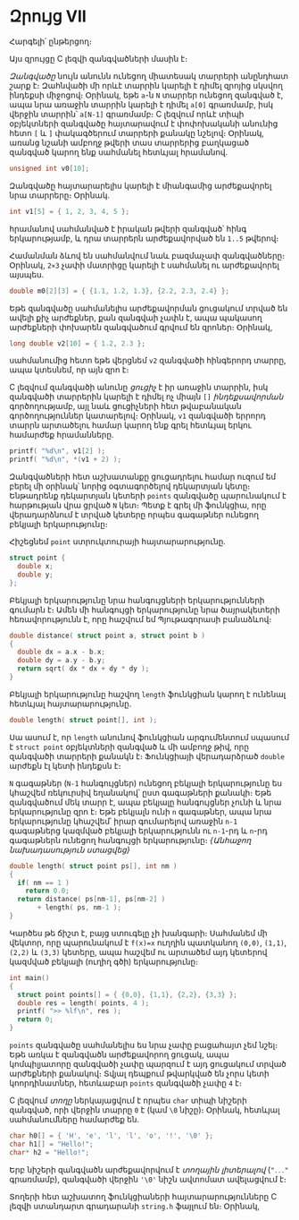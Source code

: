 # Զրույց VII

Հարգելի՛ ընթերցող։

Այս զրույցը C լեզվի զանգվածների մասին է։

*Զանգվածը* նույն անունն ունեցող միատեսակ տարրերի անընդհատ շարք է։ Զահնվածի մի որևէ տարրին կարելի է դիմել զրոյից սկսվող ինդեքսի միջոցով։ Օրինակ, եթե `a`-ն `N` տարրեր ունեցող զանգված է, ապա նրա առաջին տարրին կարելի է դիմել `a[0]` գրառմամբ, իսկ վերջին տարրին՝ `a[N-1]` գրառմամբ։ C լեզվում որևէ տիպի օբյեկտների զանգվածը հայտարավում է փոփոխականի անունից հետո `[` և `]` փակագծերում տարրերի քանակը նշելով։ Օրինակ, առանց նշանի ամբողջ թվերի տաս տարրերից բաղկացած զանգված կարող ենք սահմանել հետևյալ հրամանով․

```c
unsigned int v0[10];
```

Զանգվածը հայտարարելիս կարելի է միանգամից արժեքավորել նրա տարրերը։ Օրինակ.

```c
int v1[5] = { 1, 2, 3, 4, 5 };
```

հրամանով սահմանված է իրական թվերի զանգված՝ հինգ երկարությամբ, և դրա տարրերն արժեքավորված են `1..5` թվերով։ 

Համանման ձևով են սահմանվում նաև բազմաչափ զանգվածները։ Օրինակ, `2⨯3` չափի մատրիցը կարելի է սահմանել ու արժեքավորել այսպես.

```c
double m0[2][3] = { {1.1, 1.2, 1.3}, {2.2, 2.3, 2.4} };
```

Եթե զանգվածը սահմանելիս արժեքավորման ցուցակում տրված են ավելի քիչ արժեքներ, քան զանգվաի չափն է, ապա պակասող արժեքների փոխարեն զանգվածում գրվում են զրոներ։ Օրինակ,

```c
long double v2[10] = { 1.2, 2.3 };
```

սահմանումից հետո եթե վերցնեմ `v2` զանգվածի հինգերորդ տարրը, ապա կտեսնեմ, որ այն զրո է։

C լեզվում զանգվածի անունը *ցուցիչ* է իր առաջին տարրին, իսկ զանգվածի տարրերին կարելի է դիմել ոչ միայն `[]` *ինդեքսավորման* գործողությամբ, այլ նաև ցուցիչների հետ թվաբանական գործողություններ կատարելով։ Օրինակ, `v1` զանգվածի երրորդ տարրն արտածելու համար կարող ենք գրել հետևյալ երկու համարժեք հրամանները․

```c
printf( "%d\n", v1[2] );
printf( "%d\n", *(v1 + 2) );
```

Զանգվածների հետ աշխատանքը ցուցադրելու համար ուզում եմ բերել մի օրինակ՝ նորից օգտագործելով դեկարտյան կետը։ Ենթադրենք դեկարտյան կետերի `points` զանգվածը պարունակում է հարթության վրա ցրված `N` կետ։ Պետք է գրել մի ֆունկցիա, որը վերադարձնում է տրված կետերը որպես գագաթներ ունեցող բեկյալի երկարությունը։

Հիշեցնեմ `point` ստրուկտուրայի հայտարարությունը․

```c
struct point {
  double x;
  double y;
};
```

Բեկյալի երկարությունը նրա հանգույցների երկարությունների գումարն է։ Ամեն մի հանգույցի երկարությունը նրա ծայրակետերի հեռավորությունն է, որը հաշվում եմ Պյութագորասի բանաձևով։

```c
double distance( struct point a, struct point b )
{
  double dx = a.x - b.x;
  double dy = a.y - b.y;
  return sqrt( dx * dx + dy * dy );
}
```

Բեկյալի երկարությունը հաշվող `length` ֆունկցիան կարող է ունենալ հետևյալ հայտարարությունը․

```c
double length( struct point[], int );
```

Սա ասում է, որ `length` անունով ֆունկցիան արգումենտում սպասում է `struct point` օբյեկտների զանգված և մի ամբողջ թիվ, որը զանգվածի տարրերի քանակն է։ Ֆունկցիայի վերադարձրած `double` արժեքն էլ կետի ինդեքսն է։

`N` գագաթներ (`N-1` հանգույցներ) ունեցող բեկյալի երկարությունը ես կհաշվեմ ռեկուրսիվ եղանակով՝ ըստ գագաթների քանակի։ Եթե զանգվածում մեկ տարր է, ապա բեկյալը հանգույցներ չունի և նրա երկարությունը զրո է։ Եթե բեկյալն ունի `n` գագաթներ, ապա նրա երկարությունը կհաշվեմ՝ իրար գումարելով առաջին `n-1` գագաթներց կազմված բեկյալի երկարությունն ու `n-1`-րդ և `n`-րդ գագաթներն ունեցող հանգույցի երկարությունը։ *{Անհաջող նախադասություն ստացվեց}*

```c
double length( struct point ps[], int nm )
{
  if( nm == 1 )
    return 0.0;
  return distance( ps[nm-1], ps[nm-2] ) 
       + length( ps, nm-1 );
}
```

Կարծես թե ճիշտ է, բայց ստուգելը չի խանգարի։ Սահմանեմ մի վեկտոր, որը պարունակում է `f(x)=x` ուղղին պատկանող `(0,0)`, `(1,1)`, `(2,2)` և `(3,3)` կետերը, ապա հաշվեմ ու արտածեմ այդ կետերով կազմված բեկյալի (ուղիղ գծի) երկարությունը։

```c
int main()
{
  struct point points[] = { {0,0}, {1,1}, {2,2}, {3,3} };
  double res = length( points, 4 );
  printf( ">> %lf\n", res );
  return 0;
}
```

`points` զանգվածը սահմանելիս ես նրա չափը բացահայտ չեմ նշել։ Եթե առկա է զանգվածն արժեքավորող ցուցակ, ապա կոմպիլյատորը զանգվածի չափը պարզում է այդ ցուցակում տրված արժեքների քանակով։ Տվյալ դեպքում թվարկված են չորս կետի կոորդինատներ, հետևաբար `points` զանգվածի չափը `4` է։


C լեզվում *տողը* ներկայացվում է որպես `char` տիպի նիշերի զանգված, որի վերջին տարրը `0` է (կամ `\0` նիշը)։ Օրինակ, հետևյալ սահմանումները համարժեք են․

```c
char h0[] = { 'H', 'e', 'l', 'l', 'o', '!', '\0' };
char h1[] = "Hello!";
char* h2 = "Hello!";
```

Երբ նիշերի զանգվածն արժեքավորվում է *տողային լիտերալով* (`"․․․"` գրառմամբ), զանգվածի վերջին `'\0'` նիշն ավտոմատ ավելացվում է։ 

Տողերի հետ աշխատող ֆունկցիաների հայտարարությունները C լեզվի ստանդարտ գրադարանի `string.h` ֆայլում են։ Օրինակ, 

